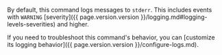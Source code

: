 By default, this command logs messages to `stderr`. This includes events with `WARNING` [severity]({{ page.version.version }}/logging.md#logging-levels-severities) and higher.

If you need to troubleshoot this command's behavior, you can [customize its logging behavior]({{ page.version.version }}/configure-logs.md).